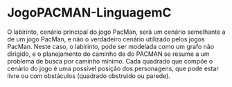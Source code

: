 # JogoPACMAN-LinguagemC
O labirinto, cenário principal do jogo PacMan, será um cenário semelhante a de um jogo PacMan, e não o verdadeiro  cenário  utilizado  pelos  jogos  PacMan. 
Neste caso, o labirinto, pode ser modelada como um grafo não dirigido, e o planejamento do caminho de do PACMAN se resume a um problema de busca por caminho mínimo. 
Cada quadrado que compõe o cenário do jogo é uma possível posição dos personagens, que pode estar livre ou com obstáculos (quadrado obstruído ou parede). 

